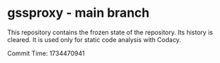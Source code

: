 # gssproxy - main branch

This repository contains the frozen state of the repository.
Its history is cleared. It is used only for static code
analysis with Codacy.

Commit Time: 1734470941